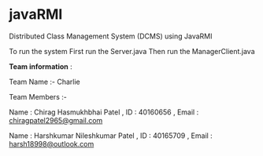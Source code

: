 # javaRMI
Distributed Class Management System (DCMS) using JavaRMI

To run the system
First run the Server.java
Then run the ManagerClient.java

**Team information** :

Team Name :- Charlie

Team Members :- 

Name : Chirag Hasmukhbhai Patel , ID : 40160656 , Email : chiragpatel2965@gmail.com 

Name : Harshkumar Nileshkumar Patel , ID : 40165709 , Email : harsh18998@outlook.com 

